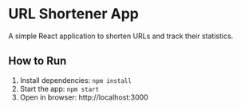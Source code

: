 
# URL Shortener App

A simple React application to shorten URLs and track their statistics.

## How to Run

1. Install dependencies: `npm install`
2. Start the app: `npm start`
3. Open in browser: http://localhost:3000

